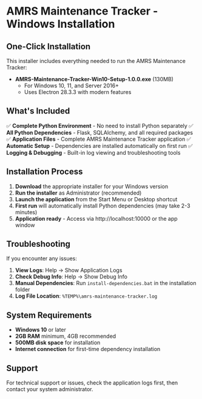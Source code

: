 # AMRS Maintenance Tracker - Windows Installation

## One-Click Installation

This installer includes everything needed to run the AMRS Maintenance Tracker:

- **AMRS-Maintenance-Tracker-Win10-Setup-1.0.0.exe** (130MB)  
  - For Windows 10, 11, and Server 2016+
  - Uses Electron 28.3.3 with modern features

## What's Included

✅ **Complete Python Environment** - No need to install Python separately
✅ **All Python Dependencies** - Flask, SQLAlchemy, and all required packages
✅ **Application Files** - Complete AMRS Maintenance Tracker application
✅ **Automatic Setup** - Dependencies are installed automatically on first run
✅ **Logging & Debugging** - Built-in log viewing and troubleshooting tools

## Installation Process

1. **Download** the appropriate installer for your Windows version
2. **Run the installer** as Administrator (recommended)
3. **Launch the application** from the Start Menu or Desktop shortcut
4. **First run** will automatically install Python dependencies (may take 2-3 minutes)
5. **Application ready** - Access via http://localhost:10000 or the app window

## Troubleshooting

If you encounter any issues:

1. **View Logs**: Help → Show Application Logs
2. **Check Debug Info**: Help → Show Debug Info  
3. **Manual Dependencies**: Run `install-dependencies.bat` in the installation folder
4. **Log File Location**: `%TEMP%\amrs-maintenance-tracker.log`

## System Requirements

- **Windows 10** or later
- **2GB RAM** minimum, 4GB recommended
- **500MB disk space** for installation
- **Internet connection** for first-time dependency installation

## Support

For technical support or issues, check the application logs first, then contact your system administrator.
